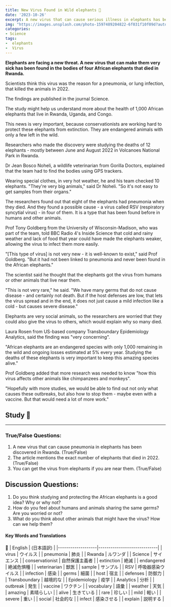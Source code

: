 ```yaml
---
title: New Virus Found in Wild elephants 🔬
date: '2023-10-26'
excerpt: A new virus that can cause serious illness in elephants has been discovered in the bodies of four African elephants that died in Rwanda. Learn more about this virus and how it might affect the elephants and other animals.
img: "https://images.unsplash.com/photo-1597489204822-6f031f10f09d?auto=format&fit=crop&q=80&w=2073&ixlib=rb-4.0.3&ixid=M3wxMjA3fDB8MHxwaG90by1wYWdlfHx8fGVufDB8fHx8fA%3D%3D"
categories:
- Science
tags:
-  elephants
-  Virus
---
```


**Elephants are facing a new threat. A new virus that can make them very sick has been found in the bodies of four African elephants that died in Rwanda.**

Scientists think this virus was the reason for a pneumonia, or lung infection, that killed the animals in 2022.

The findings are published in the journal Science.

The study might help us understand more about the health of 1,000 African elephants that live in Rwanda, Uganda, and Congo.

This news is very important, because conservationists are working hard to protect these elephants from extinction. They are endangered animals with only a few left in the wild.

Researchers who made the discovery were studying the deaths of 12 elephants - mostly between June and August 2022 in Volcanoes National Park in Rwanda.

Dr Jean Bosco Noheli, a wildlife veterinarian from Gorilla Doctors, explained that the team had to find the bodies using GPS trackers.

Wearing special clothes, in very hot weather, he and his team checked 10 elephants. "They're very big animals," said Dr Noheli. "So it's not easy to get samples from their organs."

The researchers found out that eight of the elephants had pneumonia when they died. And they found a possible cause - a virus called RSV (respiratory syncytial virus) - in four of them. It is a type that has been found before in humans and other animals.

Prof Tony Goldberg from the University of Wisconsin-Madison, who was part of the team, told BBC Radio 4's Inside Science that cold and rainy weather and lack of food that year could have made the elephants weaker, allowing the virus to infect them more easily.

"[This type of virus] is not very new - it is well-known to exist," said Prof Goldberg. "But it had not been linked to pneumonia and never been found in the African elephants."

The scientist said he thought that the elephants got the virus from humans or other animals that live near them.

"This is not very rare," he said. "We have many germs that do not cause disease - and certainly not death. But if the host defenses are low, that lets the virus spread and in the end, it does not just cause a mild infection like a cold - but causes severe disease."

Elephants are very social animals, so the researchers are worried that they could also give the virus to others, which would explain why so many died.

Laura Rosen from US-based company Transboundary Epidemiology Analytics, said the finding was "very concerning".

"African elephants are an endangered species with only 1,000 remaining in the wild and ongoing losses estimated at 5% every year. Studying the deaths of these elephants is very important to keep this amazing species alive."

Prof Goldberg added that more research was needed to know "how this virus affects other animals like chimpanzees and monkeys".

"Hopefully with more studies, we would be able to find out not only what causes these outbreaks, but also how to stop them - maybe even with a vaccine. But that would need a lot of more work."

## Study 📝 
---

 ### True/False Questions:
1. A new virus that can cause pneumonia in elephants has been discovered in Rwanda. (True/False)
2. The article mentions the exact number of elephants that died in 2022. (True/False)
3. You can get the virus from elephants if you are near them. (True/False)

## Discussion Questions:
1. Do you think studying and protecting the African elephants is a good idea? Why or why not?
2. How do you feel about humans and animals sharing the same germs? Are you worried or not?
3. What do you think about other animals that might have the virus? How can we help them?

#### Key Words and Translations 

📜
| English           | (日本語訳) |
|-------------------|-----------------------------|
| virus             | ウイルス                     |
| pneumonia         | 肺炎                        |
| Rwanda            | ルワンダ                     |
| Science           | サイエンス                   |
| conservationist   | 自然保護主義者                |
| extinction        | 絶滅                        |
| endangered        | 絶滅危惧種                    |
| veterinarian      | 獣医                        |
| sample            | サンプル                     |
| RSV               | 呼吸器感染ウイルス             |
| infection         | 感染                        |
| germs             | 細菌                        |
| host              | 宿主                        |
| defenses          | 防御力                      |
| Transboundary     | 越境的な                     |
| Epidemiology      | 疫学                        |
| Analytics         | 分析                        |
| outbreak          | 発生                        |
| vaccine           | ワクチン                     |
| vocabulary        | 語彙                        |
| weather           | 天気                        |
| amazing           | 素晴らしい                   |
| alive             | 生きている                   |
| rare              | 珍しい                      |
| mild              | 軽い                        |
| severe            | 重い                        |
| social            | 社会的な                     |
| infect            | 感染させる                   |
| explain           | 説明する                     |